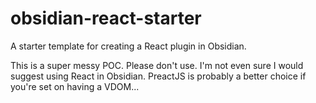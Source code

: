 # obsidian-react-starter

A starter template for creating a React plugin in Obsidian.

This is a super messy POC. Please don't use. I'm not even sure I would suggest using React in Obsidian. PreactJS is probably a better choice if you're set on having a VDOM...
